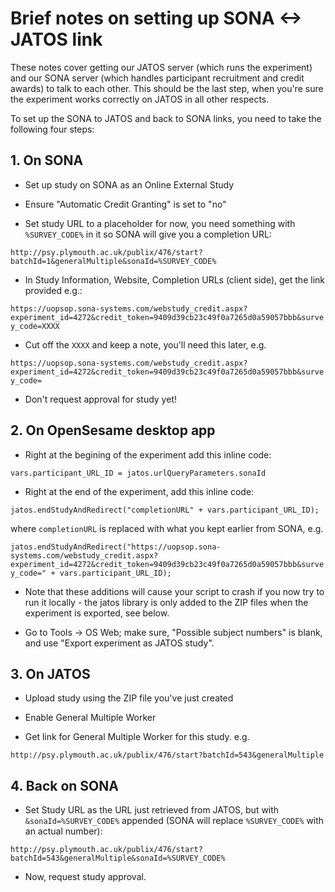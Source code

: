 # Brief notes on setting up SONA <-> JATOS link

These notes cover getting our JATOS server (which runs the experiment) and our SONA server (which handles participant recruitment and credit awards) to talk to each other. This should be the last step, when you're sure the experiment works correctly on JATOS in all other respects.

To set up the SONA to JATOS and back to SONA links, you need to take the following four steps:

## 1. On SONA

- Set up study on SONA as an Online External Study

- Ensure "Automatic Credit Granting" is set to "no"

- Set study URL to a placeholder for now, you need something with `%SURVEY_CODE%` in it so SONA will give you a completion URL:

`http://psy.plymouth.ac.uk/publix/476/start?batchId=1&generalMultiple&sonaId=%SURVEY_CODE%`

- In Study Information, Website, Completion URLs (client side), get the link provided e.g.:

`https://uopsop.sona-systems.com/webstudy_credit.aspx?experiment_id=4272&credit_token=9409d39cb23c49f0a7265d0a59057bbb&survey_code=XXXX`

- Cut off the `XXXX` and keep a note, you'll need this later, e.g.

`https://uopsop.sona-systems.com/webstudy_credit.aspx?experiment_id=4272&credit_token=9409d39cb23c49f0a7265d0a59057bbb&survey_code=`

- Don't request approval for study yet!

## 2. On OpenSesame desktop app

- Right at the begining of the experiment add this inline code:

`vars.participant_URL_ID = jatos.urlQueryParameters.sonaId`

- Right at the end of the experiment, add this inline code:

`jatos.endStudyAndRedirect("completionURL" + vars.participant_URL_ID);`

where `completionURL` is replaced with what you kept earlier from SONA, e.g. 

`jatos.endStudyAndRedirect("https://uopsop.sona-systems.com/webstudy_credit.aspx?experiment_id=4272&credit_token=9409d39cb23c49f0a7265d0a59057bbb&survey_code=" + vars.participant_URL_ID);`



- Note that these additions will cause your script to crash if you now try to run it locally - the jatos library is only added to the ZIP files when the experiment is exported, see below.

- Go to Tools -> OS Web; make sure, "Possible subject numbers" is blank, and use "Export experiment as JATOS study".

## 3. On JATOS

- Upload study using the ZIP file you've just created

- Enable General Multiple Worker

- Get link for General Multiple Worker for this study. e.g.

`http://psy.plymouth.ac.uk/publix/476/start?batchId=543&generalMultiple`

## 4. Back on SONA

- Set Study URL as the URL just retrieved from JATOS, but with `&sonaId=%SURVEY_CODE%` appended (SONA will replace `%SURVEY_CODE%` with an actual number):

`http://psy.plymouth.ac.uk/publix/476/start?batchId=543&generalMultiple&sonaId=%SURVEY_CODE%`

- Now, request study approval.



